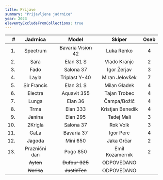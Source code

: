 ```yaml
---
title: Prijave
summary: "Prijavljene jadrnice"
year: 2023
eleventyExcludeFromCollections: true
---
```


| #  | Jadrnica      | Model             | Skiper            | Oseb  |
|---:|:-------------:|:-----------------:|:-----------------:|:-----:|
| 1. | Spectrum      | Bavaria Vision 42 | Luka Renko        |   4   |
| 2. | Sara          | Elan 31 S         | Vlado Kranjc      |   2   |
| 3. | Fado          | Salona 37         | Igor Žerjav       |   3   |
| 4. | Layla         | Triplast Y-40     | Miran Jelovšek    |   7   |
| 5. | Sir Francis   | Elan 31 S         | Milan Gladek      |   4   |
| 6. | Electra       | Aquavit 355       | Tajan Trobec      |   4   |
| 7. | Lunga         | Elan 36           | Čampa/Božič       |   4   |
| 8. | Trma          | Elan 333          | Kristjan Benedik  |   4   |
| 9. | Janina        | Elan 295          | Tadej Mali        |   3   |
| 10.| 2Krigla       | Salona 37         | Rok Volk          |   3   |
| 11.| GaLa          | Bavaria 37        | Igor Perc         |   4   |
| 12.| Jagoda        | Mini 650          | Jaka Grčar        |   2   |
| 13.| Praznični dan | Pogo 850          | Emil Kozamernik   |   2   |
|    | <del>Ayten</del> | <del>Dufour 325</del> | ODPOVEDANO |       |
|    | <del>Norika</del>| <del>JustinTen</del> | ODPOVEDANO  |       |
